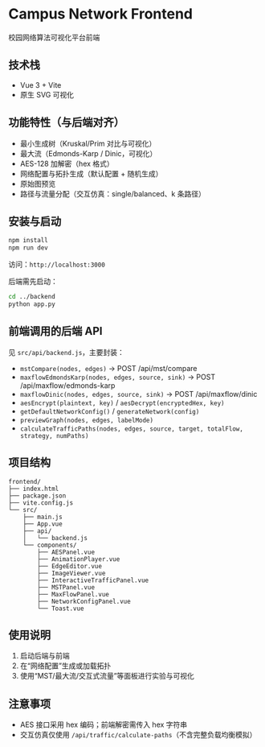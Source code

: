 # Campus Network Frontend

校园网络算法可视化平台前端

## 技术栈
- Vue 3 + Vite
- 原生 SVG 可视化

## 功能特性（与后端对齐）
- 最小生成树（Kruskal/Prim 对比与可视化）
- 最大流（Edmonds-Karp / Dinic，可视化）
- AES-128 加解密（hex 格式）
- 网络配置与拓扑生成（默认配置 + 随机生成）
- 原始图预览
- 路径与流量分配（交互仿真：single/balanced、k 条路径）

## 安装与启动
```bash
npm install
npm run dev
```
访问：`http://localhost:3000`

后端需先启动：
```bash
cd ../backend
python app.py
```

## 前端调用的后端 API
见 `src/api/backend.js`，主要封装：
- `mstCompare(nodes, edges)` → POST /api/mst/compare
- `maxflowEdmondsKarp(nodes, edges, source, sink)` → POST /api/maxflow/edmonds-karp
- `maxflowDinic(nodes, edges, source, sink)` → POST /api/maxflow/dinic
- `aesEncrypt(plaintext, key)` / `aesDecrypt(encryptedHex, key)`
- `getDefaultNetworkConfig()` / `generateNetwork(config)`
- `previewGraph(nodes, edges, labelMode)`
- `calculateTrafficPaths(nodes, edges, source, target, totalFlow, strategy, numPaths)`

## 项目结构
```
frontend/
├── index.html
├── package.json
├── vite.config.js
└── src/
    ├── main.js
    ├── App.vue
    ├── api/
    │   └── backend.js
    └── components/
        ├── AESPanel.vue
        ├── AnimationPlayer.vue
        ├── EdgeEditor.vue
        ├── ImageViewer.vue
        ├── InteractiveTrafficPanel.vue
        ├── MSTPanel.vue
        ├── MaxFlowPanel.vue
        ├── NetworkConfigPanel.vue
        └── Toast.vue
```

## 使用说明
1. 启动后端与前端
2. 在“网络配置”生成或加载拓扑
3. 使用“MST/最大流/交互式流量”等面板进行实验与可视化

## 注意事项
- AES 接口采用 hex 编码；前端解密需传入 hex 字符串
- 交互仿真仅使用 `/api/traffic/calculate-paths`（不含完整负载均衡模拟）
